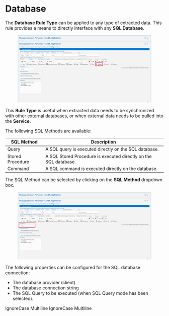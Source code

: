 # Database

The **Database Rule Type** can be applied to any type of extracted data. This rule provides a means to directly interface with any **SQL Database**.

<figure><img src="../../assets/image%20%28118%29.png" alt=""><figcaption></figcaption></figure>

This **Rule Type** is useful when extracted data needs to be synchronized with other external databases, or when external data needs to be pulled into the **Service**.

The following SQL Methods are available:

| SQL Method       | Description                                                      |
| ---------------- | ---------------------------------------------------------------- |
| Query            | A SQL query is executed directly on the SQL database.            |
| Stored Procedure | A SQL Stored Procedure is executed directly on the SQL database. |
| Command          | A SQL command is executed directly on the database.              |

The SQL Method can be selected by clicking on the **SQL Method** dropdown box.

<figure><img src="../../assets/image%20%2816%29%20%282%29.png" alt=""><figcaption></figcaption></figure>

The following properties can be configured for the SQL database connection:

* The database provider (client)
* The database connection string
* The SQL Query to be executed (when SQL Query mode has been selected).

 IgnoreCase Multiline IgnoreCase Multiline

